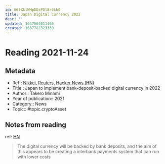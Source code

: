 ```yaml
---
id: G6tXklWHpDDsPDl8r0Lb0
title: Japan Digital Currency 2022
desc: ''
updated: 1647564011466
created: 1637781323339
---
```

# Reading 2021-11-24

## Metadata

- Ref:: [Nikkei](https://asia.nikkei.com/Business/Finance/Japan-to-launch-bank-deposit-backed-digital-currency-in-2022), [Reuters](https://www.reuters.com/business/finance/consortium-japan-firms-test-launch-digital-currency-nikkei-2021-11-23/), [Hacker News (HN)](https://news.ycombinator.com/item?id=29330819)
- Title:: Japan to implement bank-deposit-backed digital currency in 2022
- Author:: Takero Minami
- Year of publication:: 2021
- Category:: News
- Topic:: #topic.cryptoAsset

## Notes from reading

ref: [HN](https://news.ycombinator.com/item?id=29332747)
> The digital currency will be backed by bank deposits, and the aim of this appears to be creating a interbank payments system that can run with lower costs
